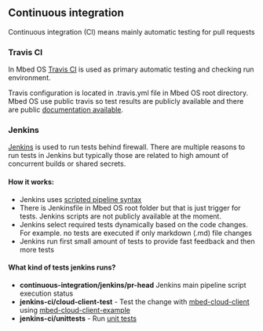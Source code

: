 ## Continuous integration

Continuous integration (CI) means mainly automatic testing for pull requests

### Travis CI

In Mbed OS [Travis CI](https://travis-ci.org/) is used as primary automatic testing and checking run environment.

Travis configuration is located in .travis.yml file in Mbed OS root directory. Mbed OS use public travis so test results are publicly available and there are public [documentation available](https://docs.travis-ci.com/).

### Jenkins

[Jenkins](https://jenkins.io/) is used to run tests behind firewall. There are multiple reasons to run tests in Jenkins but typically those are related to high amount of concurrent builds or shared secrets.

#### How it works:
* Jenkins uses [scripted pipeline syntax](https://jenkins.io/doc/book/pipeline/)
* There is Jenkinsfile in Mbed OS root folder but that is just trigger for tests. Jenkins scripts are not publicly available at the moment.
* Jenkins select required tests dynamically based on the code changes. For example. no tests are executed if only markdown (.md) file changes
* Jenkins run first small amount of tests to provide fast feedback and then more tests

#### What kind of tests jenkins runs?

* **continuous-integration/jenkins/pr-head** Jenkins main pipeline script execution status
* **jenkins-ci/cloud-client-test** - Test the change with [mbed-cloud-client](https://github.com/ARMmbed/mbed-cloud-client) using [mbed-cloud-client-example](https://github.com/ARMmbed/mbed-cloud-client-example)
* **jenkins-ci/unittests** - Run [unit tests](/docs/tools/testing/unit_testing.html)
